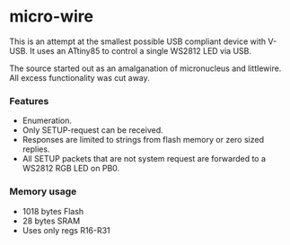 micro-wire
==========

This is an attempt at the smallest possible USB compliant device with V-USB. It uses an ATtiny85 
to control a single WS2812 LED via USB. 

The source started out as an amalganation of micronucleus and littlewire. All excess functionality was cut away.

### Features ###
 * Enumeration.
 * Only SETUP-request can be received.
 * Responses are limited to strings from flash memory or zero sized replies.
 * All SETUP packets that are not system request are forwarded to a WS2812 RGB LED on PB0.
 
### Memory usage ###
  * 1018 bytes Flash
  * 28 bytes SRAM
  * Uses only regs R16-R31
 




